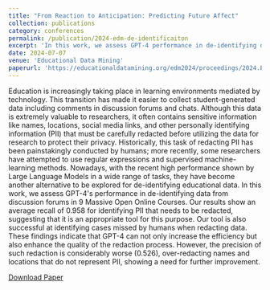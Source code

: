 ```yaml
---
title: "From Reaction to Anticipation: Predicting Future Affect"
collection: publications
category: conferences
permalink: /publication/2024-edm-de-identificaiton
excerpt: 'In this work, we assess GPT-4 performance in de-identifying data from discussion forums in 9 Massive Open Online Courses. Our results show an average recall of 0.958 for identifying PII that needs to be redacted, suggesting that it is an appropriate tool for this purpose. Our tool is also successful at identifying cases missed by humans when redacting data. However, the precision of such redaction is considerably worse (0.526), over-redacting names and locations that do not represent PII, showing a need for further improvement.'
date: 2024-07-07
venue: 'Educational Data Mining'
paperurl: 'https://educationaldatamining.org/edm2024/proceedings/2024.EDM-short-papers.57/'
---
```


Education is increasingly taking place in learning environments mediated by technology. This transition has made it easier to collect student-generated data including comments in discussion forums and chats. Although this data is extremely valuable to researchers, it often contains sensitive information like names, locations, social media links, and other personally identifying information (PII) that must be carefully redacted before utilizing the data for research to protect their privacy. Historically, this task of redacting PII has been painstakingly conducted by humans; more recently, some researchers have attempted to use regular expressions and supervised machine-learning methods. Nowadays, with the recent high performance shown by Large Language Models in a wide range of tasks, they have become another alternative to be explored for de-identifying educational data. In this work, we assess GPT-4's performance in de-identifying data from discussion forums in 9 Massive Open Online Courses. Our results show an average recall of 0.958 for identifying PII that needs to be redacted, suggesting that it is an appropriate tool for this purpose. Our tool is also successful at identifying cases missed by humans when redacting data. These findings indicate that GPT-4 can not only increase the efficiency but also enhance the quality of the redaction process. However, the precision of such redaction is considerably worse (0.526), over-redacting names and locations that do not represent PII, showing a need for further improvement.

[Download Paper](https://educationaldatamining.org/edm2024/proceedings/2024.EDM-short-papers.57/)
